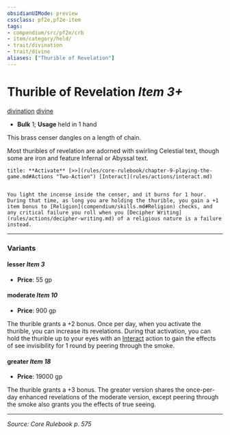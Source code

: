 ```yaml
---
obsidianUIMode: preview
cssclass: pf2e,pf2e-item
tags:
- compendium/src/pf2e/crb
- item/category/held/
- trait/divination
- trait/divine
aliases: ["Thurible of Revelation"]
---
```

# Thurible of Revelation *Item 3+*  
[divination](rules/traits/divination.md "Divination School Trait")  [divine](rules/traits/divine.md "Divine Tradition Trait")  

- **Bulk** 1; **Usage** held in 1 hand

This brass censer dangles on a length of chain.

Most thuribles of revelation are adorned with swirling Celestial text, though some are iron and feature Infernal or Abyssal text.

```ad-embed-ability
title: **Activate** [>>](rules/core-rulebook/chapter-9-playing-the-game.md#Actions "Two-Action") [Interact](rules/actions/interact.md)


You light the incense inside the censer, and it burns for 1 hour. During that time, as long you are holding the thurible, you gain a +1 item bonus to [Religion](compendium/skills.md#Religion) checks, and any critical failure you roll when you [Decipher Writing](rules/actions/decipher-writing.md) of a religious nature is a failure instead.
```

---
### Variants

#### lesser *Item 3*

- **Price**: 55 gp

#### moderate *Item 10*

- **Price**: 900 gp

The thurible grants a +2 bonus. Once per day, when you activate the thurible, you can increase its revelations. During that activation, you can hold the thurible up to your eyes with an [Interact](rules/actions/interact.md) action to gain the effects of see invisibility for 1 round by peering through the smoke.

#### greater *Item 18*

- **Price**: 19000 gp

The thurible grants a +3 bonus. The greater version shares the once-per-day enhanced revelations of the moderate version, except peering through the smoke also grants you the effects of true seeing.

---
*Source: Core Rulebook p. 575*